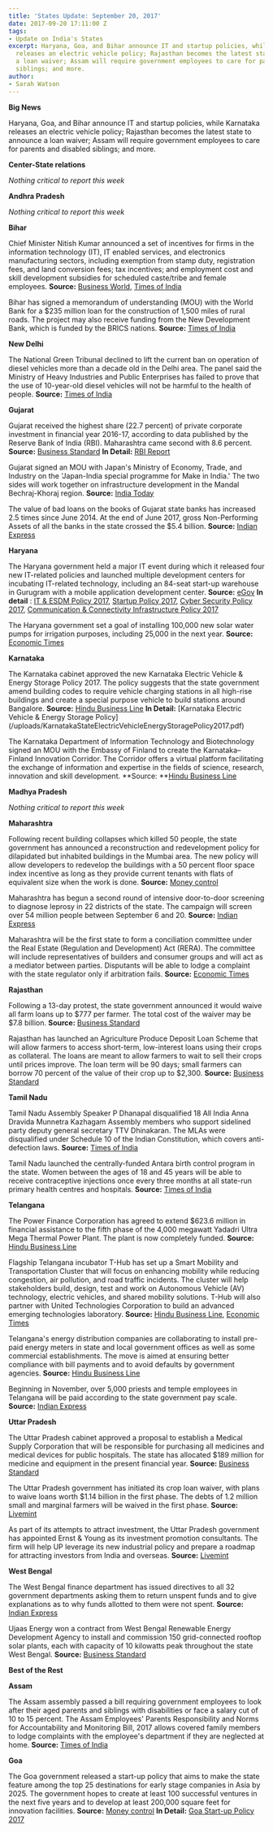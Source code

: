 ```yaml
---
title: 'States Update: September 20, 2017'
date: 2017-09-20 17:11:00 Z
tags:
- Update on India's States
excerpt: Haryana, Goa, and Bihar announce IT and startup policies, while Karnataka
  releases an electric vehicle policy; Rajasthan becomes the latest state to announce
  a loan waiver; Assam will require government employees to care for parents and disabled
  siblings; and more.
author:
- Sarah Watson
---
```


**Big News**

Haryana, Goa, and Bihar announce IT and startup policies, while Karnataka releases an electric vehicle policy; Rajasthan becomes the latest state to announce a loan waiver; Assam will require government employees to care for parents and disabled siblings; and more.

**Center-State relations**

*Nothing critical to report this week*

**Andhra Pradesh**

*Nothing critical to report this week*

**Bihar**

Chief Minister Nitish Kumar announced a set of incentives for firms in the information technology (IT), IT enabled services, and electronics manufacturing sectors, including exemption from stamp duty, registration fees, and land conversion fees; tax incentives; and employment cost and skill development subsidies for scheduled caste/tribe and female employees. **Source:** [Business World](http://businessworld.in/article/Bihar-Government-Promotes-IT-Investments-Will-Build-An-IT-City-/14-09-2017-126219/), [Times of India](http://timesofindia.indiatimes.com/city/patna/cm-announces-sops-for-it-firms/articleshow/60519079.cms)

Bihar has signed a memorandum of understanding (MOU) with the World Bank for a $235 million loan for the construction of 1,500 miles of rural roads. The project may also receive funding from the New Development Bank, which is funded by the BRICS nations. **Source:** [Times of India](http://timesofindia.indiatimes.com/city/patna/mou-signed-with-world-bank-ndb-for-rural-roads/articleshow/60501878.cms)

**New Delhi**

The National Green Tribunal declined to lift the current ban on operation of diesel vehicles more than a decade old in the Delhi area. The panel said the Ministry of Heavy Industries and Public Enterprises has failed to prove that the use of 10-year-old diesel vehicles will not be harmful to the health of people. **Source:** [Times of India](http://timesofindia.indiatimes.com/auto/miscellaneous/end-of-road-for-10-yr-old-diesel-cars-ngt-refuses-to-lift-ban/articleshow/60515628.cms)

**Gujarat**

Gujarat received the highest share (22.7 percent) of private corporate investment in financial year 2016-17, according to data published by the Reserve Bank of India (RBI). Maharashtra came second with 8.6 percent. **Source:** [Business Standard](http://www.business-standard.com/article/economy-policy/gujarat-sees-highest-share-of-private-investment-in-2016-17-rbi-117091300058_1.html) **In Detail:** [RBI Report](https://rbidocs.rbi.org.in/rdocs/Bulletin/PDFs/02AR_110917AAEA3C79408C4F329344B89EE198AC5B.PDF)

Gujarat signed an MOU with Japan's Ministry of Economy, Trade, and Industry on the 'Japan-India special programme for Make in India.' The two sides will work together on infrastructure development in the Mandal Bechraj-Khoraj region. **Source:** [India Today](http://indiatoday.intoday.in/story/narendra-modi-shinzo-abe-india-japan-mou-list-ahmedabad-gujarat/1/1047965.html)

The value of bad loans on the books of Gujarat state banks has increased 2.5 times since June 2014. At the end of June 2017, gross Non-Performing Assets of all the banks in the state crossed the $5.4 billion. **Source:** [Indian Express](http://indianexpress.com/article/business/non-performing-assets-in-gujarat-rise-2-5-times-cross-rs-35000-crore-mark/)

**Haryana**

The Haryana government held a major IT event during which it released four new IT-related policies and launched multiple development centers for incubating IT-related technology, including an 84-seat start-up warehouse in Gurugram with a mobile application development center. **Source:** [eGov](http://egov.eletsonline.com/2017/09/haryana-govt-sets-up-centre-for-innovation-entrepreneurship-in-gurugram/) **In detail** : [IT & ESDM Policy 2017](http://www.haryana.gov.in/pressrelease/DraftHaryanaITESDMPolicy2nd%20Feb2017.pdf), [Startup Policy 2017](http://haryanait.gov.in/images/pdf/Startup-Policy_Public-Domain.pdf), [Cyber Security Policy 2017](http://www.haryana.gov.in/citizens/policies/Haryana%20state%20policy-2.pdf), [Communication & Connectivity Infrastructure Policy 2017](http://haryanait.gov.in/images/pdf/Draft-Communication--Connectivity-Policy-2017-1.pdf)

The Haryana government set a goal of installing 100,000 new solar water pumps for irrigation purposes, including 25,000 in the next year. **Source:** [Economic Times](http://energy.economictimes.indiatimes.com/news/renewable/haryana-government-to-install-1-lakh-solar-pumps-for-irrigation/60494694)

**Karnataka**

The Karnataka cabinet approved the new Karnataka Electric Vehicle & Energy Storage Policy 2017. The policy suggests that the state government amend building codes to require vehicle charging stations in all high-rise buildings and create a special purpose vehicle to build stations around Bangalore. **Source:** [Hindu Business Line](http://www.thehindubusinessline.com/news/national/karnataka-cabinet-clears-electric-vehicle-energy-storage-policy/article9857949.ece) **In Detail:** [Karnataka Electric Vehicle & Energy Storage Policy] (/uploads/KarnatakaStateElectricVehicleEnergyStoragePolicy2017.pdf)

The Karnataka Department of Information Technology and Biotechnology signed an MOU with the Embassy of Finland to create the Karnataka–Finland Innovation Corridor. The Corridor offers a virtual platform facilitating the exchange of information and expertise in the fields of science, research, innovation and skill development. \*\*Source: \*\*[Hindu Business Line](http://www.thehindubusinessline.com/info-tech/karnataka-finland-in-innovation-tieup-for-startup-incubation/article9854494.ece)

**Madhya Pradesh**

*Nothing critical to report this week*

**Maharashtra**

Following recent building collapses which killed 50 people, the state government has announced a reconstruction and redevelopment policy for dilapidated but inhabited buildings in the Mumbai area. The new policy will allow developers to redevelop the buildings with a 50 percent floor space index incentive as long as they provide current tenants with flats of equivalent size when the work is done. **Source:** [Money control](http://www.moneycontrol.com/news/business/real-estate/maharashtra-govt-announces-redevelopment-policy-for-tenanted-buildings-in-mumbai-2385775.html)

Maharashtra has begun a second round of intensive door-to-door screening to diagnose leprosy in 22 districts of the state. The campaign will screen over 54 million people between September 6 and 20. **Source:** [Indian Express](http://indianexpress.com/article/cities/mumbai/maharashtra-government-starts-second-round-of-leprosy-screening-in-22-districts-4842692/)

Maharashtra will be the first state to form a conciliation committee under the Real Estate (Regulation and Development) Act (RERA). The committee will include representatives of builders and consumer groups and will act as a mediator between parties. Disputants will be able to lodge a complaint with the state regulator only if arbitration fails. **Source:** [Economic Times](http://economictimes.indiatimes.com/articleshow/60728646.cms)

**Rajasthan**

Following a 13-day protest, the state government announced it would waive all farm loans up to $777 per farmer. The total cost of the waiver may be $7.8 billion. **Source:** [Business Standard](http://www.business-standard.com/article/economy-policy/rajasthan-announces-farm-loan-waiver-of-up-to-rs-50-000-117091401323_1.html)

Rajasthan has launched an Agriculture Produce Deposit Loan Scheme that will allow farmers to access short-term, low-interest loans using their crops as collateral. The loans are meant to allow farmers to wait to sell their crops until prices improve. The loan term will be 90 days; small farmers can borrow 70 percent of the value of their crop up to $2,300. **Source:** [Business Standard](http://www.business-standard.com/article/pti-stories/rajasthan-govt-launches-short-term-agri-loan-scheme-117091700626_1.html)

**Tamil Nadu**

Tamil Nadu Assembly Speaker P Dhanapal disqualified 18 All India Anna Dravida Munnetra Kazhagam Assembly members who support sidelined party deputy general secretary TTV Dhinakaran. The MLAs were disqualified under Schedule 10 of the Indian Constitution, which covers anti-defection laws. **Source:** [Times of India](http://timesofindia.indiatimes.com/city/chennai/tamil-nadu-speaker-disqualifies-18-mlas-supporting-ttv-dhinakaran/articleshow/60728461.cms)

Tamil Nadu launched the centrally-funded Antara birth control program in the state. Women between the ages of 18 and 45 years will be able to receive contraceptive injections once every three months at all state-run primary health centres and hospitals. **Source:** [Times of India](http://timesofindia.indiatimes.com/city/chennai/tamil-nadu-government-launches-free-contraceptive-shots-for-women/articleshow/60522195.cms)

**Telangana**

The Power Finance Corporation has agreed to extend $623.6 million in financial assistance to the fifth phase of the 4,000 megawatt Yadadri Ultra Mega Thermal Power Plant. The plant is now completely funded. **Source:** [Hindu Business Line](http://www.thehindubusinessline.com/news/national/4000-mw-yadadri-power-plant-achieves-financial-closure-pfc-agrees-to-part-fund-with-rs-4009-cr/article9862411.ece)

Flagship Telangana incubator T-Hub has set up a Smart Mobility and Transportation Cluster that will focus on enhancing mobility while reducing congestion, air pollution, and road traffic incidents. The cluster will help stakeholders build, design, test and work on Autonomous Vehicle (AV) technology, electric vehicles, and shared mobility solutions. T-Hub will also partner with United Technologies Corporation to build an advanced emerging technologies laboratory. **Source:** [Hindu Business Line](http://www.thehindubusinessline.com/news/national/thub-sets-up-smart-mobility-transport-cluster/article9861623.ece), [Economic Times](http://economictimes.indiatimes.com/small-biz/startups/t-hub-utc-partner-to-open-hi-tech-lab-forstart-ups/articleshow/60480841.cms)

Telangana's energy distribution companies are collaborating to install pre-paid energy meters in state and local government offices as well as some commercial establishments. The move is aimed at ensuring better compliance with bill payments and to avoid defaults by government agencies. **Source:** [Hindu Business Line](http://www.thehindubusinessline.com/news/national/telangana-installs-prepaid-energy-meters-in-govt-offices/article9857945.ece)

Beginning in November, over 5,000 priests and temple employees in Telangana will be paid according to the state government pay scale. **Source:** [Indian Express](http://indianexpress.com/article/india/telangana-govt-to-give-temple-priests-state-pay-scale-from-november-4845826/)

**Uttar Pradesh**

The Uttar Pradesh cabinet approved a proposal to establish a Medical Supply Corporation that will be responsible for purchasing all medicines and medical devices for public hospitals. The state has allocated $189 million for medicine and equipment in the present financial year. **Source:** [Business Standard](http://www.business-standard.com/article/news-ians/up-cabinet-approves-setting-up-of-medical-supply-corporation-117091201453_1.html)

The Uttar Pradesh government has initiated its crop loan waiver, with plans to waive loans worth $1.14 billion in the first phase. The debts of 1.2 million small and marginal farmers will be waived in the first phase. **Source:** [Livemint](http://www.livemint.com/Politics/Y0RMNMjnvnsnrZFO8pdxhP/Uttar-Pradesh-waives-Rs7371crore-farm-loans-in-phaseI.html)

As part of its attempts to attract investment, the Uttar Pradesh government has appointed Ernst & Young as its investment promotion consultants. The firm will help UP leverage its new industrial policy and prepare a roadmap for attracting investors from India and overseas. **Source:** [Livemint](http://www.livemint.com/Politics/IEzJacyKeEw6BrJ2Ii5E2H/Uttar-Pradesh-govt-engages-EY-to-attract-investments.html)

**West Bengal**

The West Bengal finance department has issued directives to all 32 government departments asking them to return unspent funds and to give explanations as to why funds allotted to them were not spent. **Source:** [Indian Express](http://indianexpress.com/article/cities/kolkata/west-bengal-finance-department-ask-32-depts-to-return-unutilised-funds-4849023/)

Ujaas Energy won a contract from West Bengal Renewable Energy Development Agency to install and commission 150 grid-connected rooftop solar plants, each with capacity of 10 kilowatts peak throughout the state West Bengal. **Source:** [Business Standard](http://www.business-standard.com/article/news-cm/ujaas-energy-secured-contract-for-rooftop-solar-pv-power-plants-117091401506_1.html)

**Best of the Rest**

**Assam**

The Assam assembly passed a bill requiring government employees to look after their aged parents and siblings with disabilities or face a salary cut of 10 to 15 percent. The Assam Employees' Parents Responsibility and Norms for Accountability and Monitoring Bill, 2017 allows covered family members to lodge complaints with the employee's department if they are neglected at home. **Source:** [Times of India](http://timesofindia.indiatimes.com/city/guwahati/assam-govt-staff-face-pay-cut-for-neglecting-parents/articleshow/60716174.cms)

**Goa**

The Goa government released a start-up policy that aims to make the state feature among the top 25 destinations for early stage companies in Asia by 2025. The government hopes to create at least 100 successful ventures in the next five years and to develop at least 200,000 square feet for innovation facilities. **Source:** [Money control](http://www.moneycontrol.com/news/india/goa-aims-to-be-among-top-25-start-up-hubs-in-asia-by-2025-2387133.html) **In Detail:** [Goa Start-up Policy 2017](https://www.goa.gov.in/wp-content/uploads/2017/09/Goa-IT-Start-up-Policy-2017.pdf)